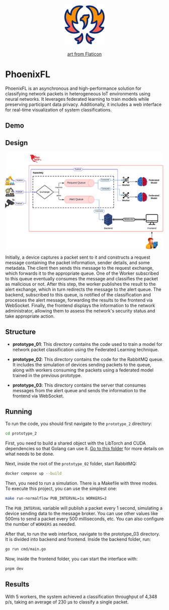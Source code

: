 <div align="center">
  <img src="./icon.png" alt="Caliburn logo."/>
  <br />
  <br/>
  <a href="https://www.flaticon.com/free-icons/phoenix" title="phoenix icon" target="_blank">art from Flaticon</a>
</div>

# PhoenixFL

PhoenixFL is an asynchronous and high-performance solution for classifying network packets in heterogeneous IoT environments using neural networks. It leverages federated learning to train models while preserving participant data privacy. Additionally, it includes a web interface for real-time visualization of system classifications.

## Demo

## Design

![Phoenix Design](/imgs/phoenix_complete.png)

Initially, a device captures a packet sent to it and constructs a request message containing the packet information, sender details, and some metadata. The client then sends this message to the request exchange, which forwards it to the appropriate queue. One of the Worker subscribed to this queue eventually consumes the message and classifies the packet as malicious or not. After this step, the worker publishes the result to the alert exchange, which in turn redirects the message to the alert queue. The backend, subscribed to this queue, is notified of the classification and processes the alert message, forwarding the results to the frontend via WebSocket. Finally, the frontend displays the information to the network administrator, allowing them to assess the network's security status and take appropriate action.

## Structure

- **prototype_01**: This directory contains the code used to train a model for network packet classification using the Federated Learning technique.

- **prototype_02**: This directory contains the code for the RabbitMQ queue. It includes the simulation of devices sending packets to the queue, along with workers consuming the packets using a federated model trained in the previous prototype.

- **prototype_03**: This directory contains the server that consumes messages from the alert queue and sends the information to the frontend via WebSocket.

## Running

To run the code, you should first navigate to the `prototype_2` directory:

```sh
cd prototype_2
```

First, you need to build a shared object with the LibTorch and CUDA dependencies so that Golang can use it. [Go to this folder](/prototype_2/simulation/internal/torchbidings/) for more details on what needs to be done.

Next, inside the root of the `prototype_02` folder, start RabbitMQ:

```sh
docker compose up --build
```

Then, you need to run a simulation. There is a Makefile with three modes. To execute this project, you can use the simplest one:

```sh
make run-normalflow PUB_INTERVAL=1s WORKERS=2
```

The `PUB_INTERVAL` variable will publish a packet every 1 second, simulating a device sending data to the message broker. You can use other values like 500ms to send a packet every 500 milliseconds, etc. You can also configure the number of `WORKERS` as needed.

After that, to run the web interface, navigate to the prototype_03 directory. It is divided into backend and frontend. Inside the backend folder, run:

```sh
go run cmd/main.go
```

Now, inside the frontend folder, you can start the interface with:

```sh
pnpm dev
```

## Results

With 5 workers, the system achieved a classification throughput of 4,348 p/s, taking an average of 230 µs to classify a single packet.
